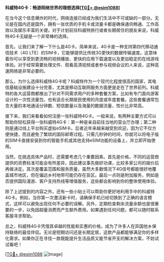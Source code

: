 **科威特4G卡：畅游网络世界的理想选择[[TG💪+ @esim1088](https://t.me/s/esim1088)]**

在当今这个信息爆炸的时代，网络连接已经成为我们生活中不可或缺的一部分。无论是在国内还是国外，拥有一张优质的手机卡或流量卡都是确保通讯畅通、工作高效以及娱乐丰富的关键。对于计划前往科威特旅行或者长期居住的朋友来说，科威特4G卡无疑是一个非常棒的选择。

首先，让我们来了解一下什么是4G卡。简单来说，4G卡是一种支持第四代移动通信技术（4G LTE）的SIM卡，它能够提供比传统3G更快的数据传输速度。这意味着你可以享受到更流畅的视频播放、更快的应用下载速度以及更加稳定的在线游戏体验。对于经常需要处理文件、观看高清视频或者参与视频会议的人来说，这种高速网络是非常必要的。

那么，为什么选择科威特4G卡呢？科威特作为一个现代化程度很高的国家，其电信基础设施建设十分完善，尤其是移动互联网服务方面更是走在了世界前列。科威特的各大运营商都推出了针对不同需求用户的多种套餐方案，比如有专门面向游客设计的一次性流量包，也有适合长期居民使用的月度或年度套餐。这些套餐通常包含大量的本地通话分钟数、短信数量以及海量的数据流量，性价比非常高。

接下来，我们来看看如何注册一张科威特4G卡。一般来说，有两种主要方式可以帮助你轻松获得一张科威特4G卡：第一种是亲自前往当地的营业厅办理；第二种则是通过线上平台购买虚拟eSIM卡。后者近年来越来越受到欢迎，因为它不仅方便快捷，而且避免了繁琐的国际邮寄过程。只需几秒钟的时间，你就可以将电子版的SIM卡直接安装到你的智能手机或其他支持eSIM功能的设备上，并立即开始使用。

当然，在挑选具体产品时，还需要考虑几个重要因素。首先是价格，不同的运营商提供的资费标准可能会有所差异，因此建议事先做好功课，比较多家公司的报价后再做决定。其次是覆盖范围和服务质量，虽然大多数情况下4G信号都能很好地覆盖城市地区，但在偏远乡村地带可能仍存在盲区。最后一点则是附加服务，例如是否提供国际漫游、客户支持热线等增值服务，这些都会影响到你的整体使用体验。

除了上述提到的内容之外，还有一些小贴士可以帮助你更好地利用手中的科威特4G卡。例如，当你第一次激活新卡时，请确保手机已经切换到了正确的语言模式，这样可以避免出现任何不必要的误解。另外，定期检查剩余流量余额也是很重要的一步，以免因超量消费而产生额外费用。如果遇到任何问题，都可以随时联系客服寻求帮助。

总之，科威特4G卡凭借其卓越的性能和实惠的价格，成为了许多人在异国他乡保持联络的最佳伴侣。无论是短期访问还是长期定居，这款产品都能够满足你的多样化需求。如果你正在寻找一款既能提升生活品质又能节省开支的解决方案，不妨试试看吧！

[[TG💪+ @esim1088](https://t.me/s/esim1088) ![Image](https://i.postimg.cc/4NQfJmqS/Snipaste-2025-05-13-00-14-12.png)]